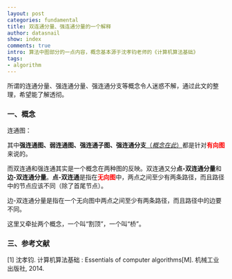 ```yaml
---
layout: post
categories: fundamental
title: 双连通分量、强连通分量的一个解释
author: datasnail
show: index
comments: true
intro: 算法中图部分的一点内容，概念基本源于沈孝钧老师的《计算机算法基础》
tags:
- algorithm
---
```


所谓的连通分量、强连通分量、强连通分支等概念令人迷惑不解，通过此文的整理，希望能了解透彻。
### 一、概念
连通图：

其中**强连通图、弱连通图、强连通子图、强连通分支**[（*概念在此*）](/fundamental/2018/07/01/algorithms_graph.html#stronglyconnectedcomponent)都是针对<span style = 'color:red'>**有向图**</span>来说的。  

而双连通和强连通其实是一个概念在两种图的反映。双连通又分**点-双连通分量**和**边-双连通分量**。**点-双连通**是指在<span style = 'color:red'>**无向图**</span>中，两点之间至少有两条路径，而且路径中的节点应该不同（除了首尾节点）。

边-双连通分量是指在一个无向图中两点之间至少有两条路径，而且路径中的边要不同。

这里又牵扯两个概念，一个叫“割顶”，一个叫“桥”。
### 三、参考文献
[1] 沈孝钧. 计算机算法基础 : Essentials of computer algorithms[M]. 机械工业出版社, 2014.